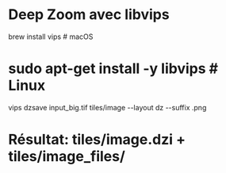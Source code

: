 # Deep Zoom avec libvips
brew install vips     # macOS
# sudo apt-get install -y libvips  # Linux
vips dzsave input_big.tif tiles/image --layout dz --suffix .png
# Résultat: tiles/image.dzi + tiles/image_files/
